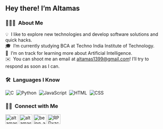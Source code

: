 <h2>Hey there! I’m Altamas</h2><p></p>
<h3 id="-about-me">👨🏻‍💻 &nbsp;About Me</h3>
<p>💡 &nbsp;I like to explore new technologies and develop software solutions and quick hacks.<br>
🎓 &nbsp;I’m currently studying BCA at Techno India Institute of Technology.<br>
🌱 &nbsp;I’m on track for learning more about Artificial Intelligence.<br>
✉️ &nbsp;You can shoot me an email at <a href="mailto:altamas1399@gmail.com">altamas1399@gmail.com</a>! I’ll try to respond as soon as I can.<br>
</p><h3 id="-tech-stack">🛠 &nbsp;Languages I Know </h3>
<p>
<img src="https://img.shields.io/badge/-C-05122A?style=flat&amp;logo=C&amp;logoColor=A8B9CC" alt="C">&nbsp;
<img src="https://img.shields.io/badge/-Python-05122A?style=flat&amp;logo=python" alt="Python">&nbsp;
<img src="https://img.shields.io/badge/-JavaScript-05122A?style=flat&amp;logo=javascript" alt="JavaScript">&nbsp;
<img src="https://img.shields.io/badge/-HTML-05122A?style=flat&amp;logo=HTML5" alt="HTML">&nbsp;
<img src="https://img.shields.io/badge/-CSS-05122A?style=flat&amp;logo=CSS3&amp;logoColor=1572B6" alt="CSS">&nbsp;
</p><h3 id="-connect-with-me">🤝🏻 &nbsp;Connect with Me</h3>
<p align="center">
<p align="left">
<a href="https://linkedin.com/in/altamas-islam-245aaa2b7" target="blank"><img align="center" src="https://raw.githubusercontent.com/rahuldkjain/github-profile-readme-generator/master/src/images/icons/Social/linked-in-alt.svg" alt="altamas1399" height="30" width="40"></a>
<a href="https://fb.com/altamas1399" target="blank"><img align="center" src="https://raw.githubusercontent.com/rahuldkjain/github-profile-readme-generator/master/src/images/icons/Social/facebook.svg" alt="altamas1399" height="30" width="40"></a>
<a href="https://instagram.com/altamas.exe" target="blank"><img align="center" src="https://raw.githubusercontent.com/rahuldkjain/github-profile-readme-generator/master/src/images/icons/Social/instagram.svg" alt="being_altamas_18" height="30" width="40"></a>
<a href="https://discord.gg/RPDxzc4z" target="blank"><img align="center" src="https://raw.githubusercontent.com/rahuldkjain/github-profile-readme-generator/master/src/images/icons/Social/discord.svg" alt="RPDxzc4z" height="30" width="40"></a>
</p>
